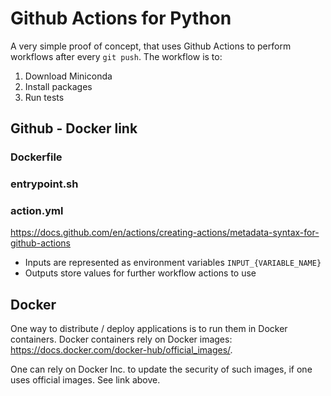 # Github Actions for Python

A very simple proof of concept, that uses Github Actions to perform workflows after every `git push`.  The workflow is to:

1. Download Miniconda
2. Install packages
3. Run tests

## Github - Docker link

### Dockerfile
### entrypoint.sh
### action.yml
https://docs.github.com/en/actions/creating-actions/metadata-syntax-for-github-actions
* Inputs are represented as environment variables
`INPUT_{VARIABLE_NAME}`
* Outputs store values for further workflow actions to use


## Docker

One way to distribute / deploy applications is to run them in Docker containers.  Docker containers rely on Docker images: https://docs.docker.com/docker-hub/official_images/.

One can rely on Docker Inc. to update the security of such images, if one uses official images.  See link above.